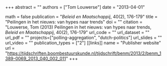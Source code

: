 +++
abstract = ""
authors = ["Tom Louwerse"]
date = "2013-04-01"

math = false
publication = "*Beleid en Maatschappij*, 40(2), 176-179"
title = "Peilingen in het nieuws: van hypes naar trends"
doi = ""
citation = "Louwerse, Tom (2013) Peilingen in het nieuws: van hypes naar trends, *Beleid en Maatschappij*, 40(2), 176-179"
url_code = ""
url_dataset = ""
url_pdf = ""
projects=["polling-aggregation", "dutch-politics"]
url_slides = ""
url_video = ""
publication_types = ["2"]
[[links]]
  name = "Publisher website"
  url = "https://tijdschriften.boombestuurskunde.nl/tijdschrift/benm/2013/2/benm_1389-0069_2013_040_002_011"
+++
